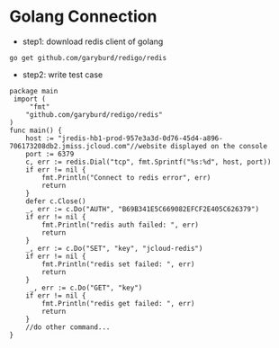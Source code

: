 # Golang Connection
- step1: download redis client of golang
<pre><code>go get github.com/garyburd/redigo/redis
</code></pre>
- step2: write test case

<pre><code>package main
 import (
     "fmt"
    "github.com/garyburd/redigo/redis"
)
func main() {
    host := "jredis-hb1-prod-957e3a3d-0d76-45d4-a896-706173208db2.jmiss.jcloud.com"//website displayed on the console
    port := 6379
    c, err := redis.Dial("tcp", fmt.Sprintf("%s:%d", host, port))
    if err != nil {
        fmt.Println("Connect to redis error", err)
        return
    }
    defer c.Close()
    _, err := c.Do("AUTH", "B69B341E5C669082EFCF2E405C626379")
    if err != nil {
        fmt.Println("redis auth failed: ", err)
        return
    }
    _, err := c.Do("SET", "key", "jcloud-redis")
    if err != nil {
        fmt.Println("redis set failed: ", err)
        return
    }
     _, err := c.Do("GET", "key")
    if err != nil {
        fmt.Println("redis get failed: ", err)
        return
    }
    //do other command...
}
</code></pre>
